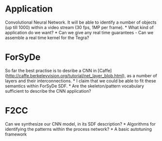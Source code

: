 Application
===========
Convolutional Neural Network. It will be able to identify a number of objects (up till 1000) within a video stream (30 fps, 1MP per frame).
	* What kind of application do we want?
	* Can we give any real time guarantees - Can we assemble a real time kernel for the Tegra?

ForSyDe
======
So far the best practise is to desribe a CNN in [Caffe] (http://caffe.berkeleyvision.org/tutorial/net_layer_blob.html), as a number of layers and their interconnections.
	* I claim that we could be able to fit these semantics within ForSyDe SDF.
	* Are the skeleton/pattern vocabulary sufficient to describe the CNN application? 


F2CC
=====
Can we synthesize our CNN model, in its SDF description?
	* Algorithms for identifying the patterns within the process network?
	* A basic autotuning framework

